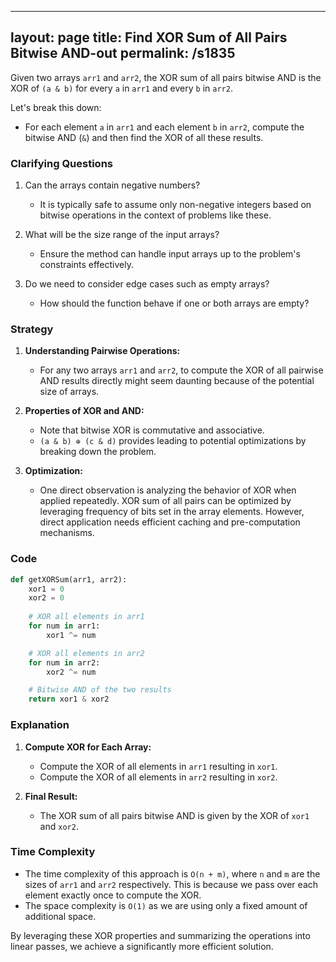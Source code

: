 
---
layout: page
title:  Find XOR Sum of All Pairs Bitwise AND-out
permalink: /s1835
---
Given two arrays `arr1` and `arr2`, the XOR sum of all pairs bitwise AND is the XOR of `(a & b)` for every `a` in `arr1` and every `b` in `arr2`.

Let's break this down:
- For each element `a` in `arr1` and each element `b` in `arr2`, compute the bitwise AND (`&`) and then find the XOR of all these results.

### Clarifying Questions
1. Can the arrays contain negative numbers?
   - It is typically safe to assume only non-negative integers based on bitwise operations in the context of problems like these.
   
2. What will be the size range of the input arrays?
   - Ensure the method can handle input arrays up to the problem's constraints effectively.

3. Do we need to consider edge cases such as empty arrays?
   - How should the function behave if one or both arrays are empty?

### Strategy
1. **Understanding Pairwise Operations:**
   - For any two arrays `arr1` and `arr2`, to compute the XOR of all pairwise AND results directly might seem daunting because of the potential size of arrays.
   
2. **Properties of XOR and AND:**
   - Note that bitwise XOR is commutative and associative.
   - `(a & b) ⊕ (c & d)` provides leading to potential optimizations by breaking down the problem.

3. **Optimization:**
   - One direct observation is analyzing the behavior of XOR when applied repeatedly. XOR sum of all pairs can be optimized by leveraging frequency of bits set in the array elements. However, direct application needs efficient caching and pre-computation mechanisms.

### Code
```python
def getXORSum(arr1, arr2):
    xor1 = 0
    xor2 = 0
    
    # XOR all elements in arr1
    for num in arr1:
        xor1 ^= num

    # XOR all elements in arr2
    for num in arr2:
        xor2 ^= num

    # Bitwise AND of the two results
    return xor1 & xor2
```

### Explanation
1. **Compute XOR for Each Array:**
   - Compute the XOR of all elements in `arr1` resulting in `xor1`.
   - Compute the XOR of all elements in `arr2` resulting in `xor2`.

2. **Final Result:**
   - The XOR sum of all pairs bitwise AND is given by the XOR of `xor1` and `xor2`.

### Time Complexity
- The time complexity of this approach is `O(n + m)`, where `n` and `m` are the sizes of `arr1` and `arr2` respectively. This is because we pass over each element exactly once to compute the XOR.
- The space complexity is `O(1)` as we are using only a fixed amount of additional space.

By leveraging these XOR properties and summarizing the operations into linear passes, we achieve a significantly more efficient solution.